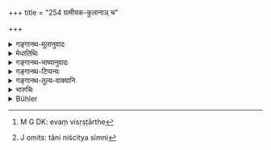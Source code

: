 +++
title = "254 ग्रामीयक-कुलानाञ् च"

+++

<details><summary>गङ्गानथ-मूलानुवादः</summary>

Witnesses regarding boundaries shall be questioned in regard to the boundary-marks, in the presence of an assembly of villagers and also of the two contending parties.—(254)
</details>

<details><summary>मेधातिथिः</summary>

यद्य् अप्य् असंख्यातपुरुषको ग्रामस् तथापि द्वौ विवादिनौ द्वयोर् ग्रामयोर् भवतस् तयोः समक्षम् अन्येषां च **ग्रामेयककुलानां च** ग्रामीणपुरुषसमूहानां **समक्षं सीम्नि साक्षिणः प्रष्टव्याः** । साक्षिप्रश्नकाले सर्वैर् ग्रामीणैर् दत्तव्यवहारकैर् अपि संनिहितैर् भवितव्यं नार्थिप्रत्यर्थिनोर् अन्यतरो वक्तुं लभते- "आवयोर् विशिष्टार्थे[^१५८] विवादे किम् एते संनिधीयन्ते" । अथ वा ये ऽन्ये सामन्तेभ्यो ग्रामेभ्यः केचिद् वृद्धतमाः साक्ष्ये समुद्दिष्टास् तद्ग्रामीणैर् अन्यैः संनिहितैर् भवितव्यम् । यतस् तैर् वृद्धेभ्यः श्रुतं भवति तत्समक्षं पृच्छ्यमाना न विपर्यन्ति वृद्धाः । **सीमालिङ्गानि** । यत्र लिङ्गान्य् उभयथा तत्र वृद्धेभ्यस् तानि निश्चित्य, सीम्नि[^१५९] निश्चयः । असत्सु लिङ्गेषु सीम्न्य् एव साक्ष्यं पृच्छते- "कात्र सीमा" इति ॥ ८.२५४ ॥


[^१५९]:
     J omits: tāni niścitya sīmni


[^१५८]:
     M G DK: evaṃ visṛṣṭārthe
</details>

<details><summary>गङ्गानथ-भाष्यानुवादः</summary>

Though a village contains innumerable inhabitants, yet, as a rule, only two men—one from each of the two villages—become parties to a boundary-dispute; and it is in the presence of these two men, as also in that of ‘*an* *assembly of villagers*,’—*i.e*., a concourse of the inhabitants of the two villages,—that ‘*witnesses regarding boundaries should be questioned*.’ At the time that witnesses are being examined, all the villagers should he present as interested in the case; and it is not open to either of the two persons to say—‘the dispute is between us two persons, why should these men remain here?’

Or, the meaning may be, that, when a few very old inhabitants of the neighbouring villages have been called as witnesses, it is necessary that other inhabitants also of those villages should he present; since the latter would have heard of the exact boundaries from the older people, so that, if examined in their presence, the witnesses would not lie.

‘*Boundary-marks*.’—When there are marks in support of the contention of both parties, the decision is to be arrived at with the help of the deposition of witnesses. And in cases where there are no marks at all, the witnesses are questioned regarding the boundary itself.—(254)
</details>

<details><summary>गङ्गानथ-टिप्पन्यः</summary>

This verse is quoted in *Vivādaratnākara* (p. 205), which adds the
following notes:—‘*Grameyaka*’ are ‘village-residents,’—their ‘*kula*’
means ‘crowd’,—*vivādinaḥ*’, ‘of the disputants’, is to be construed
with ‘*samakṣam*’, ‘in the presence of.’

It is quoted in *Mitākṣarā* (2.151) to the effect that the witnesses and
*Sāmantas* should be put on oath and then questioned regarding the
boundary, in the presence of corporations, guilds and so forth.
*Balambhaṭṭī* has the following notes:—‘*Grameyakāḥ*’ are the residents
of the villages,—their ‘*kula*’ are *crowds*; or ‘*kula*’ may be taken
as standing for guilds and corporations &c.,—‘*Sīmāni*,’ ‘in regard to
the boundary.’

It is quoted in *Aparārka* (p. 759);—in *Kṛtyakalpataru* (p. 111a),
which explains ‘*grameyaka*’ as ‘inhabitant of the village’;—and in
*Vīramitrodaya* (Vyavahāra, 141a).
</details>

<details><summary>गङ्गानथ-तुल्य-वाक्यानि</summary>

**(verses 8.253-264)**

See Comparative notes for [Verse
8.253].
</details>

<details><summary>भारुचिः</summary>

प्रश्नविधिः ॥ ८.२५३ ॥
</details>

<details><summary>Bühler</summary>

254	The witnesses, (giving evidence) regarding a boundary, shall be examined concerning the landmarks in the presence of the crowd of the villagers and also of the two litigants.
</details>
